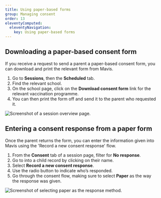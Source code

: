 ```yaml
---
title: Using paper-based forms
group: Managing consent
order: 13
eleventyComputed:
  eleventyNavigation:
    key: Using paper-based forms
---
```


## Downloading a paper-based consent form

If you receive a request to send a parent a paper-based consent form, you can download and print the relevant form from Mavis.

1. Go to **Sessions**, then the **Scheduled** tab.
2. Find the relevant school.
3. On the school page, click on the **Download consent form** link for the relevant vaccination programme.
4. You can then print the form off and send it to the parent who requested it.

![Screenshot of a session overview page.](/assets/images/session.png)

## Entering a consent response from a paper form

Once the parent returns the form, you can enter the information given into Mavis using the 'Record a new consent response' flow.

1. From the **Consent** tab of a session page, filter for **No response**.
2. Go to into a child record by clicking on their name.
3. Select **Record a new consent response**.
4. Use the radio button to indicate who’s responded.
5. Go through the consent flow, making sure to select **Paper** as the way the response was given.

![Screenshot of selecting paper as the response method.](/assets/images/consent-response-paper.png 'Make sure to select paper as the response method when entering a consent response from a paper form.')

